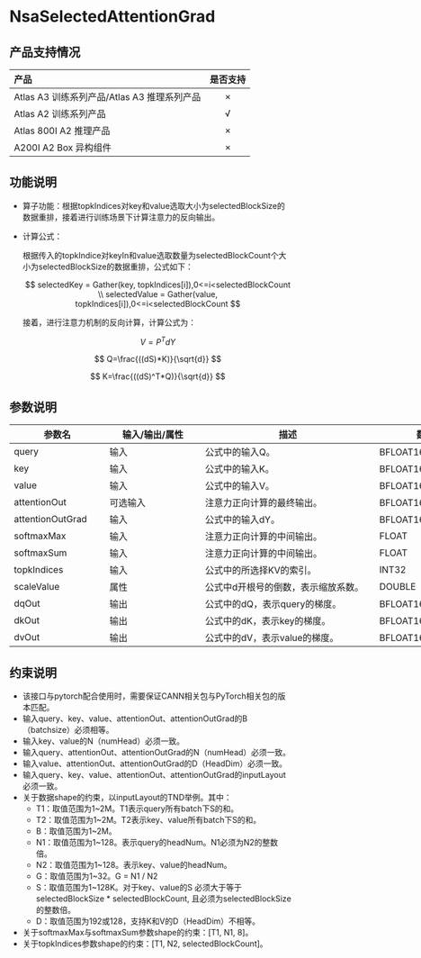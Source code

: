 # NsaSelectedAttentionGrad

## 产品支持情况

|产品      | 是否支持 |
|:----------------------------|:-----------:|
|<term>Atlas A3 训练系列产品/Atlas A3 推理系列产品</term>|      ×     |
|<term>Atlas A2 训练系列产品</term>|      √     |
|<term>Atlas 800I A2 推理产品</term>|      ×     |
|<term>A200I A2 Box 异构组件</term>|      ×     |


## 功能说明

- 算子功能：根据topkIndices对key和value选取大小为selectedBlockSize的数据重排，接着进行训练场景下计算注意力的反向输出。

- 计算公式：

    根据传入的topkIndice对keyIn和value选取数量为selectedBlockCount个大小为selectedBlockSize的数据重排，公式如下：

    $$
    selectedKey = Gather(key, topkIndices[i]),0<=i<selectedBlockCount \\
    selectedValue = Gather(value, topkIndices[i]),0<=i<selectedBlockCount
    $$

    接着，进行注意力机制的反向计算，计算公式为：

    $$
    V=P^TdY
    $$

    $$
    Q=\frac{((dS)*K)}{\sqrt{d}}
    $$

    $$
    K=\frac{((dS)^T*Q)}{\sqrt{d}}
    $$




## 参数说明

<table style="undefined;table-layout: fixed; width: 1576px"><colgroup>
  <col style="width: 170px">
  <col style="width: 170px">
  <col style="width: 310px">
  <col style="width: 212px">
  <col style="width: 100px">
  </colgroup>
  <thead>
    <tr>
      <th>参数名</th>
      <th>输入/输出/属性</th>
      <th>描述</th>
      <th>数据类型</th>
      <th>数据格式</th>
    </tr></thead>
  <tbody>
    <tr>
      <td>query</td>
      <td>输入</td>
      <td>公式中的输入Q。</td>
      <td>BFLOAT16、FLOAT16</td>
      <td>ND</td>
    </tr>
    <tr>
      <td>key</td>
      <td>输入</td>
      <td>公式中的输入K。</td>
      <td>BFLOAT16、FLOAT16</td>
      <td>ND</td>
    </tr>
    <tr>
      <td>value</td>
      <td>输入</td>
      <td>公式中的输入V。</td>
      <td>BFLOAT16、FLOAT16</td>
      <td>ND</td>
    </tr>
    <tr>
      <td>attentionOut</td>
      <td>可选输入</td>
      <td>注意力正向计算的最终输出。</td>
      <td>BFLOAT16、FLOAT16</td>
      <td>ND</td>
    </tr>
    <tr>
      <td>attentionOutGrad</td>
      <td>输入</td>
      <td>公式中的输入dY。</td>
      <td>BFLOAT16、FLOAT16</td>
      <td>ND</td>
    </tr>
    <tr>
      <td>softmaxMax</td>
      <td>输入</td>
      <td>注意力正向计算的中间输出。</td>
      <td>FLOAT</td>
      <td>ND</td>
    </tr>
    <tr>
      <td>softmaxSum</td>
      <td>输入</td>
      <td>注意力正向计算的中间输出。</td>
      <td>FLOAT</td>
      <td>ND</td>
    </tr>
    <tr>
      <td>topkIndices</td>
      <td>输入</td>
      <td>公式中的所选择KV的索引。</td>
      <td>INT32</td>
      <td>ND</td>
    </tr>
    <tr>
      <td>scaleValue</td>
      <td>属性</td>
      <td>公式中d开根号的倒数，表示缩放系数。</td>
      <td>DOUBLE</td>
      <td>-</td>
    </tr>
    <tr>
      <td>dqOut</td>
      <td>输出</td>
      <td>公式中的dQ，表示query的梯度。</td>
      <td>BFLOAT16、FLOAT16</td>
      <td>ND</td>
    </tr>
    <tr>
      <td>dkOut</td>
      <td>输出</td>
      <td>公式中的dK，表示key的梯度。</td>
      <td>BFLOAT16、FLOAT16</td>
      <td>ND</td>
    </tr>
    <tr>
      <td>dvOut</td>
      <td>输出</td>
      <td>公式中的dV，表示value的梯度。</td>
      <td>BFLOAT16、FLOAT16</td>
      <td>ND</td>
    </tr>
  </tbody>
</table>


## 约束说明

- 该接口与pytorch配合使用时，需要保证CANN相关包与PyTorch相关包的版本匹配。
- 输入query、key、value、attentionOut、attentionOutGrad的B（batchsize）必须相等。
- 输入key、value的N（numHead）必须一致。
- 输入query、attentionOut、attentionOutGrad的N（numHead）必须一致。
- 输入value、attentionOut、attentionOutGrad的D（HeadDim）必须一致。
- 输入query、key、value、attentionOut、attentionOutGrad的inputLayout必须一致。
- 关于数据shape的约束，以inputLayout的TND举例。其中：
  - T1：取值范围为1\~2M。T1表示query所有batch下S的和。
  - T2：取值范围为1\~2M。T2表示key、value所有batch下S的和。
  - B：取值范围为1\~2M。
  - N1：取值范围为1\~128。表示query的headNum。N1必须为N2的整数倍。
  - N2：取值范围为1\~128。表示key、value的headNum。
  - G：取值范围为1\~32。G = N1 / N2
  - S：取值范围为1\~128K。对于key、value的S 必须大于等于selectedBlockSize * selectedBlockCount, 且必须为selectedBlockSize的整数倍。
  - D：取值范围为192或128，支持K和V的D（HeadDim）不相等。
- 关于softmaxMax与softmaxSum参数shape的约束：\[T1, N1, 8\]。
- 关于topkIndices参数shape的约束：[T1, N2, selectedBlockCount]。

